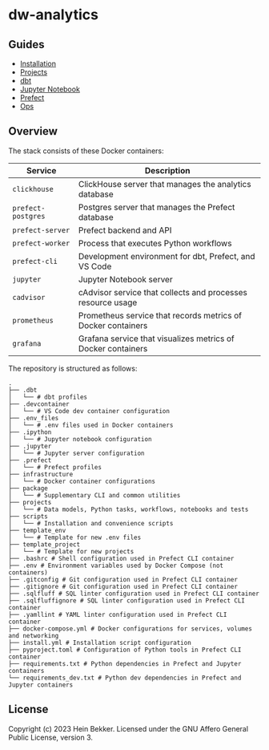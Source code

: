# dw-analytics

## Guides

- [Installation](docs/install.md)
- [Projects](docs/projects.md)
- [dbt](docs/dbt.md)
- [Jupyter Notebook](docs/jupyter.md)
- [Prefect](docs/prefect.md)
- [Ops](docs/ops.md)

## Overview

The stack consists of these Docker containers:

| Service           | Description                                                    |
| ----------------- | -------------------------------------------------------------- |
| `clickhouse`      | ClickHouse server that manages the analytics database          |
| `prefect-postgres`| Postgres server that manages the Prefect database              |
| `prefect-server`  | Prefect backend and API                                        |
| `prefect-worker`  | Process that executes Python workflows                         |
| `prefect-cli`     | Development environment for dbt, Prefect, and VS Code          |
| `jupyter`         | Jupyter Notebook server                                        |
| `cadvisor`        | cAdvisor service that collects and processes resource usage    |
| `prometheus`      | Prometheus service that records metrics of Docker containers   |
| `grafana`         | Grafana service that visualizes metrics of Docker containers   |

The repository is structured as follows:

```shell
.
├── .dbt
│   └── # dbt profiles
├── .devcontainer
│   └── # VS Code dev container configuration
├── .env_files
│   └── # .env files used in Docker containers
├── .ipython
│   └── # Jupyter notebook configuration
├── .jupyter
│   └── # Jupyter server configuration
├── .prefect
│   └── # Prefect profiles
├── infrastructure
│   └── # Docker container configurations
├── package
│   └── # Supplementary CLI and common utilities
├── projects
│   └── # Data models, Python tasks, workflows, notebooks and tests
├── scripts
│   └── # Installation and convenience scripts
├── template_env
│   └── # Template for new .env files
├── template_project
│   └── # Template for new projects
├── .bashrc # Shell configuration used in Prefect CLI container
├── .env # Environment variables used by Docker Compose (not containers)
├── .gitconfig # Git configuration used in Prefect CLI container
├── .gitignore # Git configuration used in Prefect CLI container
├── .sqlfluff # SQL linter configuration used in Prefect CLI container
├── .sqlfluffignore # SQL linter configuration used in Prefect CLI container
├── .yamllint # YAML linter configuration used in Prefect CLI container
├── docker-compose.yml # Docker configurations for services, volumes and networking
├── install.yml # Installation script configuration
├── pyproject.toml # Configuration of Python tools in Prefect CLI container
├── requirements.txt # Python dependencies in Prefect and Jupyter containers
└── requirements_dev.txt # Python dev dependencies in Prefect and Jupyter containers
```

## License

Copyright (c) 2023 Hein Bekker. Licensed under the GNU Affero General Public License, version 3.
